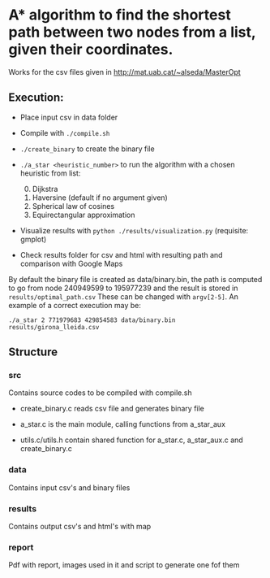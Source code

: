 # A\* algorithm to find the shortest path between two nodes from a list, given their coordinates.

Works for the csv files given in http://mat.uab.cat/~alseda/MasterOpt

## Execution:

- Place input csv in data folder

- Compile with `./compile.sh`

- `./create_binary` to create the binary file

- `./a_star <heuristic_number>` to run the algorithm with a chosen heuristic
  from list:

  0. Dijkstra
  1. Haversine (default if no argument given)
  2. Spherical law of cosines
  3. Equirectangular approximation

- Visualize results with `python ./results/visualization.py` (requisite: gmplot)

- Check results folder for csv and html with resulting path and comparison with
  Google Maps

By default the binary file is created as data/binary.bin, the path is computed
to go from node 240949599 to 195977239 and the result is stored in
`results/optimal_path.csv` These can be changed with `argv[2-5]`. An example of
a correct execution may be:

`./a_star 2 771979683 429854583 data/binary.bin results/girona_lleida.csv`

## Structure

### src

Contains source codes to be compiled with compile.sh

- create_binary.c reads csv file and generates binary file

- a_star.c is the main module, calling functions from a_star_aux

- utils.c/utils.h contain shared function for a_star.c, a_star_aux.c and
  create_binary.c

### data

Contains input csv's and binary files

### results

Contains output csv's and html's with map

### report

Pdf with report, images used in it and script to generate one fof them
